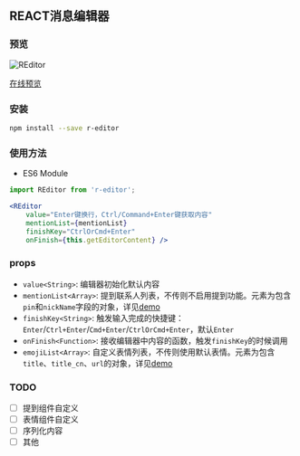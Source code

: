 ## REACT消息编辑器

### 预览

![REditor](http://seejs.me/r-editor/editor.gif)

[在线预览](http://seejs.me/r-editor/demo/index.html)

### 安装

```bash
npm install --save r-editor
```

### 使用方法

* ES6 Module
```jsx
import REditor from 'r-editor';

<REditor 
    value="Enter键换行，Ctrl/Command+Enter键获取内容"
    mentionList={mentionList}
    finishKey="CtrlOrCmd+Enter"
    onFinish={this.getEditorContent} />
```

### props

* `value<String>`: 编辑器初始化默认内容
* `mentionList<Array>`: 提到联系人列表，不传则不启用提到功能。元素为包含`pin`和`nickName`字段的对象，详见[demo](http://seejs.me/r-editor/demo/index.html)
* `finishKey<String>`: 触发输入完成的快捷键：`Enter`/`Ctrl+Enter`/`Cmd+Enter`/`CtrlOrCmd+Enter`，默认`Enter`
* `onFinish<Function>`: 接收编辑器中内容的函数，触发`finishKey`的时候调用
* `emojiList<Array>`: 自定义表情列表，不传则使用默认表情。元素为包含`title`、`title_cn`、`url`的对象，详见[demo](http://seejs.me/r-editor/demo/index.html)

### TODO

- [ ] 提到组件自定义
- [ ] 表情组件自定义
- [ ] 序列化内容
- [ ] 其他
